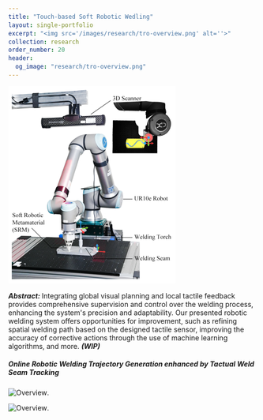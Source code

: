 ```yaml
---
title: "Touch-based Soft Robotic Wedling"
layout: single-portfolio
excerpt: "<img src='/images/research/tro-overview.png' alt=''>"
collection: research
order_number: 20
header: 
  og_image: "research/tro-overview.png"
---
```


![graphical_abstract](/images/research/welding1.png)

<b><i>Abstract: </i></b> Integrating global visual planning and local tactile feedback provides comprehensive supervision and control over the welding process, enhancing the system's precision and adaptability. Our presented robotic welding system offers opportunities for improvement, such as refining spatial welding path based on the designed tactile sensor, improving the accuracy of corrective actions through the use of machine learning algorithms, and more. <b><i>(WIP)</i></b>


<!-- #### Supplemental Videos -->
##### Online Robotic Welding Trajectory Generation enhanced by Tactual Weld Seam Tracking

![Overview](/images/research/S-shape.gif "Touch-based Soft Robotic Wedling").

![Overview](/images/research/outline.gif "Touch-based Soft Robotic Wedling").
